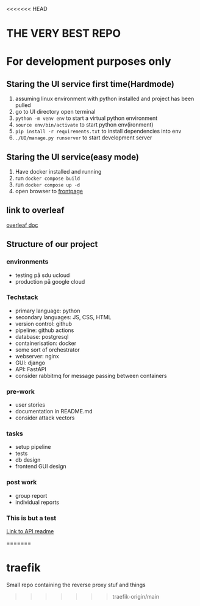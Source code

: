 <<<<<<< HEAD
# THE VERY BEST REPO
# For development purposes only
## Staring the UI service first time(Hardmode)

1. assuming linux environment with python installed and project has been pulled
1. go to UI directory open terminal
1.	`python -m venv env` to start a virtual python environment
1. `source env/bin/activate` to start python env(ironment)
1. `pip install -r requirements.txt` to install dependencies into env
1. `./UI/manage.py runserver` to start development server<br>

## Staring the UI service(easy mode)

1. Have docker installed and running
1. run `docker compose build`
1. run `docker compose up -d`
1. open browser to [frontpage](http://localhost:8000)

## link to overleaf
[overleaf doc](https://www.overleaf.com/1442327655stwrrmfrymjv#707254)<br>

## Structure of our project

### environments
- testing på sdu ucloud
- production på google cloud

### Techstack
- primary language: python
- secondary languages: JS, CSS, HTML
- version control: github
- pipeline: github actions
- database: postgresql
- containerisation: docker
- some sort of orchestrator
- webserver: nginx
- GUI: django
- API: FastAPI
- consider rabbitmq for message passing between containers


### pre-work
- user stories
- documentation in README.md
- consider attack vectors

### tasks
- setup pipeline
- tests
- db design
- frontend GUI design

### post work
- group report
- individual reports

### This is but a test
[Link to API readme](https://github.com/devopsexamg4/api/blob/a0b96d2763a471bad7a3e72c5c6bce2d5c8e5971/README.md)

=======
# traefik
Small repo containing the reverse proxy stuf and things
>>>>>>> traefik-origin/main
